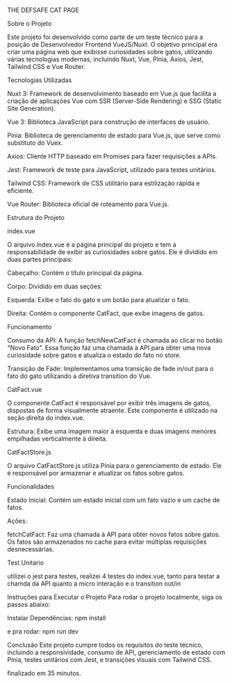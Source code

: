 THE DEFSAFE CAT PAGE

Sobre o Projeto

Este projeto foi desenvolvido como parte de um teste técnico para a posição de Desenvolvedor Frontend VueJS/Nuxt. O objetivo principal era criar uma página web que exibisse curiosidades sobre gatos, utilizando várias tecnologias modernas, incluindo Nuxt, Vue, Pinia, Axios, Jest, Tailwind CSS e Vue Router.

Tecnologias Utilizadas

Nuxt 3: Framework de desenvolvimento baseado em Vue.js que facilita a criação de aplicações Vue com SSR (Server-Side Rendering) e SSG (Static Site Generation).

Vue 3: Biblioteca JavaScript para construção de interfaces de usuário.

Pinia: Biblioteca de gerenciamento de estado para Vue.js, que serve como substituto do Vuex.

Axios: Cliente HTTP baseado em Promises para fazer requisições a APIs.

Jest: Framework de teste para JavaScript, utilizado para testes unitários.

Tailwind CSS: Framework de CSS utilitário para estilização rápida e eficiente.

Vue Router: Biblioteca oficial de roteamento para Vue.js.

Estrutura do Projeto

index.vue

O arquivo index.vue é a página principal do projeto e tem a responsabilidade de exibir as curiosidades sobre gatos. Ele é dividido em duas partes principais:

Cabeçalho: Contém o título principal da página.

Corpo: Dividido em duas seções:

Esquerda: Exibe o fato do gato e um botão para atualizar o fato.

Direita: Contém o componente CatFact, que exibe imagens de gatos.

Funcionamento

Consumo da API: A função fetchNewCatFact é chamada ao clicar no botão "Novo Fato". Essa função faz uma chamada à API para obter uma nova curiosidade sobre gatos e atualiza o estado do fato no store.

Transição de Fade: Implementamos uma transição de fade in/out para o fato do gato utilizando a diretiva transition do Vue.

CatFact.vue

O componente CatFact é responsável por exibir três imagens de gatos, dispostas de forma visualmente atraente. Este componente é utilizado na seção direita do index.vue.

Estrutura: Exibe uma imagem maior à esquerda e duas imagens menores empilhadas verticalmente à direita.

CatFactStore.js

O arquivo CatFactStore.js utiliza Pinia para o gerenciamento de estado. Ele é responsável por armazenar e atualizar os fatos sobre gatos.

Funcionalidades

Estado Inicial: Contém um estado inicial com um fato vazio e um cache de fatos.

Ações:

fetchCatFact: Faz uma chamada à API para obter novos fatos sobre gatos. Os fatos são armazenados no cache para evitar múltiplas requisições desnecessárias.

Test Unitario

utilizei o jest para testes, realizei 4 testes do index.vue, tanto para testar a chamda da API quanto a micro interação e o transition out/in

Instruções para Executar o Projeto
Para rodar o projeto localmente, siga os passos abaixo:

Instalar Dependências:
npm install

e pra rodar: 
npm run dev

Conclusão
Este projeto cumpre todos os requisitos do teste técnico, incluindo a responsividade, consumo de API, gerenciamento de estado com Pinia, testes unitários com Jest, e transições visuais com Tailwind CSS.

finalizado em 35 minutos.
